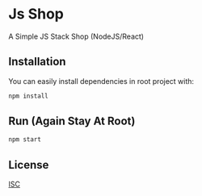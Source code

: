 # Js Shop

A Simple JS Stack Shop (NodeJS/React)

## Installation

You can easily install dependencies in root project with:

```bash
npm install
```

## Run (Again Stay At Root)
```bash
npm start
```
## License
[ISC](https://choosealicense.com/licenses/isc/)